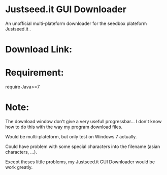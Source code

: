 Justseed.it GUI Downloader
=========================
An unofficial multi-plateform downloader for the seedbox plateform Justseed.it .

Download Link:
========================


Requirement:
========================
require Java>=7

Note:
========================
The download window don't give a very usefull progressbar... I don't know how to do this with the way my program download files.

Would be multi-plateform, but only test on Windows 7 actually.

Could have problem with some special characters into the filename (asian characters, ...).

Except theses little problems, my Justseed.it GUI Downloader would be work greatly.
